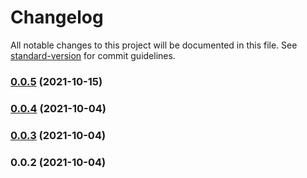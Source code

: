 # Changelog

All notable changes to this project will be documented in this file. See [standard-version](https://github.com/conventional-changelog/standard-version) for commit guidelines.

### [0.0.5](https://github.com/jlguenego/express-oauth2-client/compare/v0.0.4...v0.0.5) (2021-10-15)

### [0.0.4](https://github.com/jlguenego/express-oauth2-client/compare/v0.0.3...v0.0.4) (2021-10-04)

### [0.0.3](https://github.com/jlguenego/express-oauth2-client/compare/v0.0.2...v0.0.3) (2021-10-04)

### 0.0.2 (2021-10-04)
